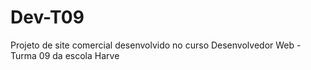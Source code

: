 # Dev-T09

Projeto de site comercial desenvolvido no curso Desenvolvedor Web - Turma 09 da escola Harve
